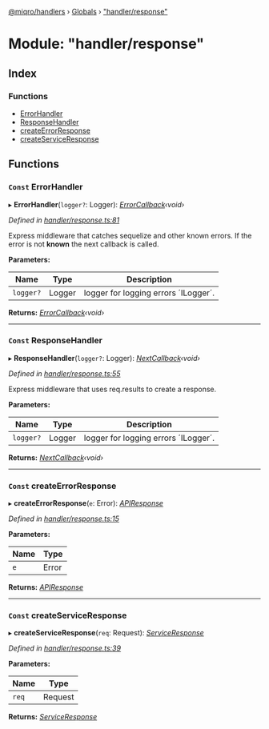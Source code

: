 [@miqro/handlers](../README.md) › [Globals](../globals.md) › ["handler/response"](_handler_response_.md)

# Module: "handler/response"

## Index

### Functions

* [ErrorHandler](_handler_response_.md#const-errorhandler)
* [ResponseHandler](_handler_response_.md#const-responsehandler)
* [createErrorResponse](_handler_response_.md#const-createerrorresponse)
* [createServiceResponse](_handler_response_.md#const-createserviceresponse)

## Functions

### `Const` ErrorHandler

▸ **ErrorHandler**(`logger?`: Logger): *[ErrorCallback](_handler_common_index_.md#errorcallback)‹void›*

*Defined in [handler/response.ts:81](https://github.com/claukers/miqro-express/blob/e61598b/src/handler/response.ts#L81)*

Express middleware that catches sequelize and other known errors. If the error is not **known** the next callback is called.

**Parameters:**

Name | Type | Description |
------ | ------ | ------ |
`logger?` | Logger | logger for logging errors ´ILogger´.  |

**Returns:** *[ErrorCallback](_handler_common_index_.md#errorcallback)‹void›*

___

### `Const` ResponseHandler

▸ **ResponseHandler**(`logger?`: Logger): *[NextCallback](_handler_common_index_.md#nextcallback)‹void›*

*Defined in [handler/response.ts:55](https://github.com/claukers/miqro-express/blob/e61598b/src/handler/response.ts#L55)*

Express middleware that uses req.results to create a response.

**Parameters:**

Name | Type | Description |
------ | ------ | ------ |
`logger?` | Logger | logger for logging errors ´ILogger´.  |

**Returns:** *[NextCallback](_handler_common_index_.md#nextcallback)‹void›*

___

### `Const` createErrorResponse

▸ **createErrorResponse**(`e`: Error): *[APIResponse](../classes/_handler_responses_api_.apiresponse.md)*

*Defined in [handler/response.ts:15](https://github.com/claukers/miqro-express/blob/e61598b/src/handler/response.ts#L15)*

**Parameters:**

Name | Type |
------ | ------ |
`e` | Error |

**Returns:** *[APIResponse](../classes/_handler_responses_api_.apiresponse.md)*

___

### `Const` createServiceResponse

▸ **createServiceResponse**(`req`: Request): *[ServiceResponse](../classes/_handler_responses_service_.serviceresponse.md)*

*Defined in [handler/response.ts:39](https://github.com/claukers/miqro-express/blob/e61598b/src/handler/response.ts#L39)*

**Parameters:**

Name | Type |
------ | ------ |
`req` | Request |

**Returns:** *[ServiceResponse](../classes/_handler_responses_service_.serviceresponse.md)*
